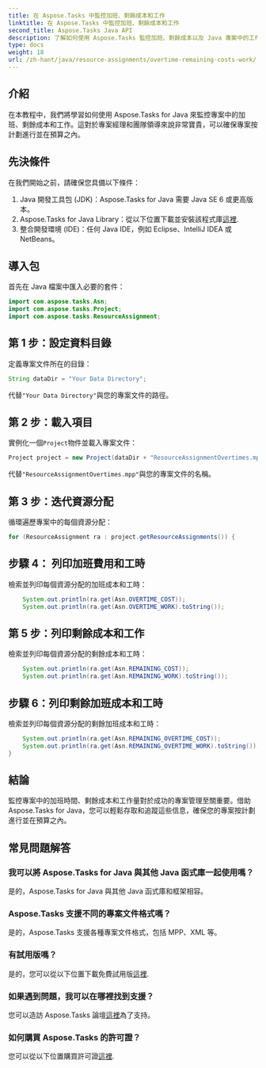 ```yaml
---
title: 在 Aspose.Tasks 中監控加班、剩餘成本和工作
linktitle: 在 Aspose.Tasks 中監控加班、剩餘成本和工作
second_title: Aspose.Tasks Java API
description: 了解如何使用 Aspose.Tasks 監控加班、剩餘成本以及 Java 專案中的工作。有效專案管理的簡單步驟。
type: docs
weight: 18
url: /zh-hant/java/resource-assignments/overtime-remaining-costs-work/
---
```

## 介紹
在本教程中，我們將學習如何使用 Aspose.Tasks for Java 來監控專案中的加班、剩餘成本和工作。這對於專案經理和團隊領導來說非常寶貴，可以確保專案按計劃進行並在預算之內。
## 先決條件
在我們開始之前，請確保您具備以下條件：
1. Java 開發工具包 (JDK)：Aspose.Tasks for Java 需要 Java SE 6 或更高版本。
2.  Aspose.Tasks for Java Library：從以下位置下載並安裝該程式庫[這裡](https://releases.aspose.com/tasks/java/).
3. 整合開發環境 (IDE)：任何 Java IDE，例如 Eclipse、IntelliJ IDEA 或 NetBeans。

## 導入包
首先在 Java 檔案中匯入必要的套件：
```java
import com.aspose.tasks.Asn;
import com.aspose.tasks.Project;
import com.aspose.tasks.ResourceAssignment;
```

## 第 1 步：設定資料目錄
定義專案文件所在的目錄：
```java
String dataDir = "Your Data Directory";
```
代替`"Your Data Directory"`與您的專案文件的路徑。
## 第 2 步：載入項目
實例化一個`Project`物件並載入專案文件：
```java
Project project = new Project(dataDir + "ResourceAssignmentOvertimes.mpp");
```
代替`"ResourceAssignmentOvertimes.mpp"`與您的專案文件的名稱。
## 第 3 步：迭代資源分配
循環遍歷專案中的每個資源分配：
```java
for (ResourceAssignment ra : project.getResourceAssignments()) {
```
## 步驟 4： 列印加班費用和工時
檢索並列印每個資源分配的加班成本和工時：
```java
    System.out.println(ra.get(Asn.OVERTIME_COST));
    System.out.println(ra.get(Asn.OVERTIME_WORK).toString());
```
## 第 5 步：列印剩餘成本和工作
檢索並列印每個資源分配的剩餘成本和工時：
```java
    System.out.println(ra.get(Asn.REMAINING_COST));
    System.out.println(ra.get(Asn.REMAINING_WORK).toString());
```
## 步驟 6：列印剩餘加班成本和工時
檢索並列印每個資源分配的剩餘加班成本和工時：
```java
    System.out.println(ra.get(Asn.REMAINING_OVERTIME_COST));
    System.out.println(ra.get(Asn.REMAINING_OVERTIME_WORK).toString());
}
```

## 結論
監控專案中的加班時間、剩餘成本和工作量對於成功的專案管理至關重要。借助 Aspose.Tasks for Java，您可以輕鬆存取和追蹤這些信息，確保您的專案按計劃進行並在預算之內。
## 常見問題解答
### 我可以將 Aspose.Tasks for Java 與其他 Java 函式庫一起使用嗎？
是的，Aspose.Tasks for Java 與其他 Java 函式庫和框架相容。
### Aspose.Tasks 支援不同的專案文件格式嗎？
是的，Aspose.Tasks 支援各種專案文件格式，包括 MPP、XML 等。
### 有試用版嗎？
是的，您可以從以下位置下載免費試用版[這裡](https://releases.aspose.com/).
### 如果遇到問題，我可以在哪裡找到支援？
您可以造訪 Aspose.Tasks 論壇[這裡](https://forum.aspose.com/c/tasks/15)為了支持。
### 如何購買 Aspose.Tasks 的許可證？
您可以從以下位置購買許可證[這裡](https://purchase.aspose.com/buy).